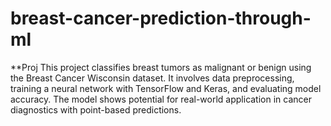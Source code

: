 # breast-cancer-prediction-through-ml
**Proj  This project classifies breast tumors as malignant or benign using the Breast Cancer Wisconsin dataset. It involves data preprocessing, training a neural network with TensorFlow and Keras, and evaluating model accuracy. The model shows potential for real-world application in cancer diagnostics with point-based predictions.
